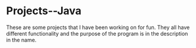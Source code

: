 # Projects--Java
These are some projects that I have been working on for fun. They all have different functionality and the purpose of the program is in the description in the name. 
